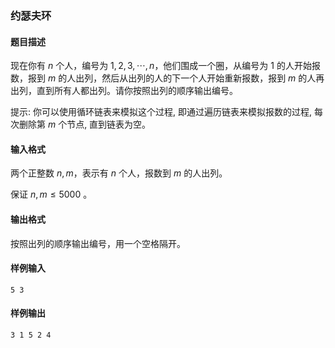 ### 约瑟夫环

#### 题目描述

现在你有 $n$ 个人，编号为 $1, 2, 3, \cdots, n$，他们围成一个圈，从编号为 $1$ 的人开始报数，报到 $m$ 的人出列，然后从出列的人的下一个人开始重新报数，报到 $m$ 的人再出列，直到所有人都出列。请你按照出列的顺序输出编号。

提示: 你可以使用循环链表来模拟这个过程, 即通过遍历链表来模拟报数的过程, 每次删除第 $m$ 个节点, 直到链表为空。

#### 输入格式

两个正整数 $n, m$，表示有 $n$ 个人，报数到 $m$ 的人出列。

保证 $n, m \leq 5000$ 。

#### 输出格式

按照出列的顺序输出编号，用一个空格隔开。

#### 样例输入

```
5 3
```

#### 样例输出

```
3 1 5 2 4
```

